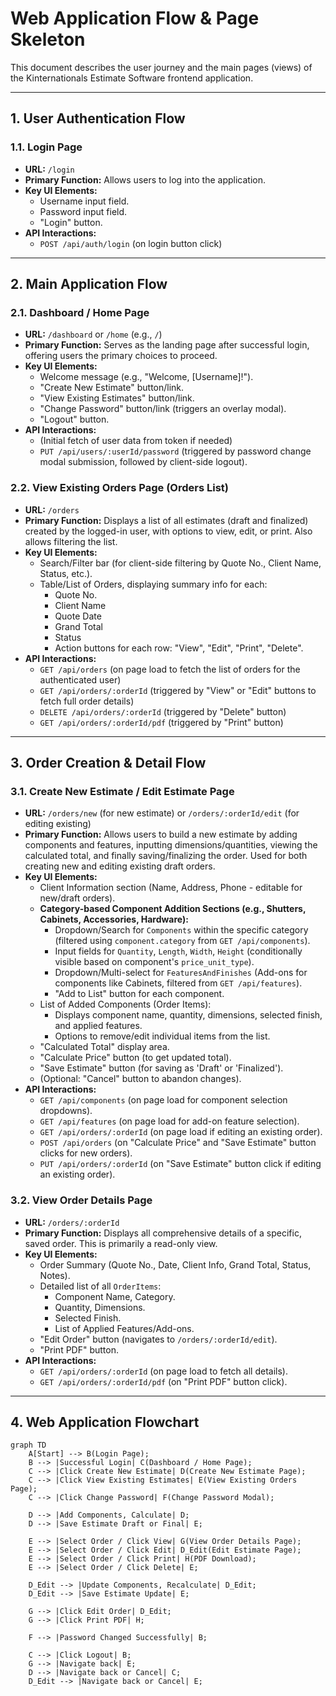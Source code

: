# Web Application Flow & Page Skeleton

This document describes the user journey and the main pages (views) of the Kinternationals Estimate Software frontend application.

---

## 1. User Authentication Flow

### 1.1. Login Page

* **URL:** `/login`
* **Primary Function:** Allows users to log into the application.
* **Key UI Elements:**
    * Username input field.
    * Password input field.
    * "Login" button.
* **API Interactions:**
    * `POST /api/auth/login` (on login button click)

---

## 2. Main Application Flow

### 2.1. Dashboard / Home Page

* **URL:** `/dashboard` or `/home` (e.g., `/`)
* **Primary Function:** Serves as the landing page after successful login, offering users the primary choices to proceed.
* **Key UI Elements:**
    * Welcome message (e.g., "Welcome, [Username]!").
    * "Create New Estimate" button/link.
    * "View Existing Estimates" button/link.
    * "Change Password" button/link (triggers an overlay modal).
    * "Logout" button.
* **API Interactions:**
    * (Initial fetch of user data from token if needed)
    * `PUT /api/users/:userId/password` (triggered by password change modal submission, followed by client-side logout).

### 2.2. View Existing Orders Page (Orders List)

* **URL:** `/orders`
* **Primary Function:** Displays a list of all estimates (draft and finalized) created by the logged-in user, with options to view, edit, or print. Also allows filtering the list.
* **Key UI Elements:**
    * Search/Filter bar (for client-side filtering by Quote No., Client Name, Status, etc.).
    * Table/List of Orders, displaying summary info for each:
        * Quote No.
        * Client Name
        * Quote Date
        * Grand Total
        * Status
        * Action buttons for each row: "View", "Edit", "Print", "Delete".
* **API Interactions:**
    * `GET /api/orders` (on page load to fetch the list of orders for the authenticated user)
    * `GET /api/orders/:orderId` (triggered by "View" or "Edit" buttons to fetch full order details)
    * `DELETE /api/orders/:orderId` (triggered by "Delete" button)
    * `GET /api/orders/:orderId/pdf` (triggered by "Print" button)

---

## 3. Order Creation & Detail Flow

### 3.1. Create New Estimate / Edit Estimate Page

* **URL:** `/orders/new` (for new estimate) or `/orders/:orderId/edit` (for editing existing)
* **Primary Function:** Allows users to build a new estimate by adding components and features, inputting dimensions/quantities, viewing the calculated total, and finally saving/finalizing the order. Used for both creating new and editing existing draft orders.
* **Key UI Elements:**
    * Client Information section (Name, Address, Phone - editable for new/draft orders).
    * **Category-based Component Addition Sections (e.g., Shutters, Cabinets, Accessories, Hardware):**
        * Dropdown/Search for `Components` within the specific category (filtered using `component.category` from `GET /api/components`).
        * Input fields for `Quantity`, `Length`, `Width`, `Height` (conditionally visible based on component's `price_unit_type`).
        * Dropdown/Multi-select for `FeaturesAndFinishes` (Add-ons for components like Cabinets, filtered from `GET /api/features`).
        * "Add to List" button for each component.
    * List of Added Components (Order Items):
        * Displays component name, quantity, dimensions, selected finish, and applied features.
        * Options to remove/edit individual items from the list.
    * "Calculated Total" display area.
    * "Calculate Price" button (to get updated total).
    * "Save Estimate" button (for saving as 'Draft' or 'Finalized').
    * (Optional: "Cancel" button to abandon changes).
* **API Interactions:**
    * `GET /api/components` (on page load for component selection dropdowns).
    * `GET /api/features` (on page load for add-on feature selection).
    * `GET /api/orders/:orderId` (on page load if editing an existing order).
    * `POST /api/orders` (on "Calculate Price" and "Save Estimate" button clicks for new orders).
    * `PUT /api/orders/:orderId` (on "Save Estimate" button click if editing an existing order).

### 3.2. View Order Details Page

* **URL:** `/orders/:orderId`
* **Primary Function:** Displays all comprehensive details of a specific, saved order. This is primarily a read-only view.
* **Key UI Elements:**
    * Order Summary (Quote No., Date, Client Info, Grand Total, Status, Notes).
    * Detailed list of all `OrderItems`:
        * Component Name, Category.
        * Quantity, Dimensions.
        * Selected Finish.
        * List of Applied Features/Add-ons.
    * "Edit Order" button (navigates to `/orders/:orderId/edit`).
    * "Print PDF" button.
* **API Interactions:**
    * `GET /api/orders/:orderId` (on page load to fetch all details).
    * `GET /api/orders/:orderId/pdf` (on "Print PDF" button click).

---

## 4. Web Application Flowchart

```mermaid
graph TD
    A[Start] --> B(Login Page);
    B --> |Successful Login| C(Dashboard / Home Page);
    C --> |Click Create New Estimate| D(Create New Estimate Page);
    C --> |Click View Existing Estimates| E(View Existing Orders Page);
    C --> |Click Change Password| F(Change Password Modal);

    D --> |Add Components, Calculate| D;
    D --> |Save Estimate Draft or Final| E;

    E --> |Select Order / Click View| G(View Order Details Page);
    E --> |Select Order / Click Edit| D_Edit(Edit Estimate Page);
    E --> |Select Order / Click Print| H(PDF Download);
    E --> |Select Order / Click Delete| E;

    D_Edit --> |Update Components, Recalculate| D_Edit;
    D_Edit --> |Save Estimate Update| E;

    G --> |Click Edit Order| D_Edit;
    G --> |Click Print PDF| H;

    F --> |Password Changed Successfully| B;

    C --> |Click Logout| B;
    G --> |Navigate back| E;
    D --> |Navigate back or Cancel| C;
    D_Edit --> |Navigate back or Cancel| E;
```
